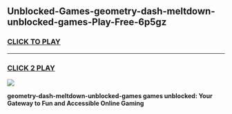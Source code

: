 
## Unblocked-Games-geometry-dash-meltdown-unblocked-games-Play-Free-6p5gz
<h3>
<a href="https://premium76.site?title=geometry-dash-meltdown-unblocked-games&ref=19M">CLICK TO PLAY</a></h3>
<hr>

<h3>
<a href="https://premium76.site?title=geometry-dash-meltdown-unblocked-games&ref=19M">CLICK 2 PLAY</a>
  
</h3>

<a href="https://premium76.site?title=geometry-dash-meltdown-unblocked-games&ref=19M"><img src="https://clearcache.store/games.png"></a>


**geometry-dash-meltdown-unblocked-games games unblocked: Your Gateway to Fun and Accessible Online Gaming**
